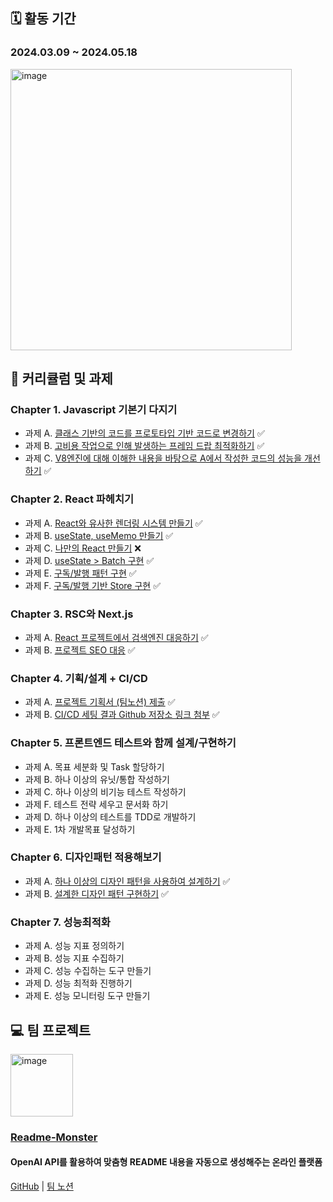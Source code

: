 ## 🗓 활동 기간
### 2024.03.09 ~ 2024.05.18
<img width="450" alt="image" src="https://github.com/JaeHyup0504/hanghae-plus/assets/72785296/a3586e0b-e39f-4d45-b4a7-645c112dc5e2">

## 📕 커리큘럼 및 과제

### Chapter 1. Javascript 기본기 다지기
- 과제 A. [클래스 기반의 코드를 프로토타입 기반 코드로 변경하기](./packages/chapter1/src/a.js) ✅
- 과제 B. [고비용 작업으로 인해 발생하는 프레임 드랍 최적화하기](./packages/chapter1/src/b.js) ✅
- 과제 C. [V8엔진에 대해 이해한 내용을 바탕으로 A에서 작성한 코드의 성능을 개선하기](./packages/chapter1/src/a.js) ✅

### Chapter 2. React 파헤치기
- 과제 A. [React와 유사한 렌더링 시스템 만들기](./packages/chapter2/src/render.js) ✅
- 과제 B. [useState, useMemo 만들기](./packages/chapter2/src/hooks.js) ✅
- 과제 C. [나만의 React 만들기](./packages/chapter2/src/MyReact.js) ❌
- 과제 D. [useState > Batch 구현](./packages/chapter2/src/hooks2.js) ✅
- 과제 E. [구독/발행 패턴 구현](./packages/chapter2/src/observer/pubsub.js) ✅
- 과제 F. [구독/발행 기반 Store 구현](./packages/chapter2/src/observer/store.js) ✅

### Chapter 3. RSC와 Next.js
- 과제 A. [React 프로젝트에서 검색엔진 대응하기](https://github.com/JaeHyup0504/JaeHyup0504.github.io) ✅
- 과제 B. [프로젝트 SEO 대응](https://github.com/JaeHyup0504/JaeHyup0504.github.io) ✅

### Chapter 4. 기획/설계 + CI/CD
- 과제 A. [프로젝트 기획서 (팀노션) 제출](https://www.notion.so/teamsparta/12-be73cd0aa60440c5bc6734da6d1bbd70) ✅
- 과제 B. [CI/CD 세팅 결과 Github 저장소 링크 첨부](https://github.com/JaeHyup0504/CI-CD_Setting) ✅

### Chapter 5. 프론트엔드 테스트와 함께 설계/구현하기
- 과제 A. 목표 세분화 및 Task 할당하기
- 과제 B. 하나 이상의 유닛/통합 작성하기
- 과제 C. 하나 이상의 비기능 테스트 작성하기
- 과제 F.  테스트 전략 세우고 문서화 하기
- 과제 D. 하나 이상의 테스트를 TDD로 개발하기
- 과제 E. 1차 개발목표 달성하기

### Chapter 6. 디자인패턴 적용해보기
- 과제 A. [하나 이상의 디자인 패턴을 사용하여 설계하기](./packages/chapter6/docs/design_point.md) ✅
- 과제 B. [설계한 디자인 패턴 구현하기](./packages/chapter6/docs/design_retrospect.md) ✅

### Chapter 7. 성능최적화
- 과제 A. 성능 지표 정의하기
- 과제 B. 성능 지표 수집하기
- 과제 C. 성능 수집하는 도구 만들기
- 과제 D. 성능 최적화 진행하기
- 과제 E. 성능 모니터링 도구 만들기

## 💻 팀 프로젝트
<img width="100" alt="image" src="https://github.com/JaeHyup0504/hanghae-plus/assets/72785296/a4437a70-518a-4db6-94ea-ca64ce611842">

### [Readme-Monster](https://www.readme-monster.com/)
#### OpenAI API를 활용하여 맞춤형 README 내용을 자동으로 생성해주는 온라인 플랫폼 <br/>
[GitHub](https://github.com/Readme-Monster/readme-monster)
 | [팀 노션](https://www.notion.so/teamsparta/12-be73cd0aa60440c5bc6734da6d1bbd70)
